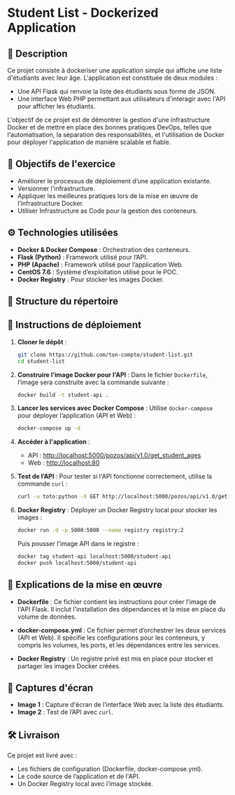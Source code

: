 # Student List - Dockerized Application

## 📝 Description
Ce projet consiste à dockeriser une application simple qui affiche une liste d'étudiants avec leur âge. L'application est constituée de deux modules :
- Une API Flask qui renvoie la liste des étudiants sous forme de JSON.
- Une interface Web PHP permettant aux utilisateurs d'interagir avec l'API pour afficher les étudiants.

L'objectif de ce projet est de démontrer la gestion d'une infrastructure Docker et de mettre en place des bonnes pratiques DevOps, telles que l'automatisation, la séparation des responsabilités, et l'utilisation de Docker pour déployer l'application de manière scalable et fiable.

## 🚀 Objectifs de l'exercice
- Améliorer le processus de déploiement d’une application existante.
- Versionner l'infrastructure.
- Appliquer les meilleures pratiques lors de la mise en œuvre de l’infrastructure Docker.
- Utiliser Infrastructure as Code pour la gestion des conteneurs.

## ⚙️ Technologies utilisées
- **Docker & Docker Compose** : Orchestration des conteneurs.
- **Flask (Python)** : Framework utilisé pour l’API.
- **PHP (Apache)** : Framework utilisé pour l’application Web.
- **CentOS 7.6** : Système d’exploitation utilisé pour le POC.
- **Docker Registry** : Pour stocker les images Docker.

## 📂 Structure du répertoire


## 🚀 Instructions de déploiement
1. **Cloner le dépôt** :

    ```bash
    git clone https://github.com/ton-compte/student-list.git
    cd student-list
    ```

2. **Construire l'image Docker pour l'API** : Dans le fichier `Dockerfile`, l’image sera construite avec la commande suivante :

    ```bash
    docker build -t student-api .
    ```

3. **Lancer les services avec Docker Compose** : Utilise `docker-compose` pour déployer l’application (API et Web) :

    ```bash
    docker-compose up -d
    ```

4. **Accéder à l'application** :

    - API : [http://localhost:5000/pozos/api/v1.0/get_student_ages](http://localhost:5000/pozos/api/v1.0/get_student_ages)
    - Web : [http://localhost:80](http://localhost:80)

5. **Test de l’API** : Pour tester si l'API fonctionne correctement, utilise la commande `curl` :

    ```bash
    curl -u toto:python -X GET http://localhost:5000/pozos/api/v1.0/get_student_ages
    ```

6. **Docker Registry** : Déployer un Docker Registry local pour stocker les images :

    ```bash
    docker run -d -p 5000:5000 --name registry registry:2
    ```

    Puis pousser l'image API dans le registre :

    ```bash
    docker tag student-api localhost:5000/student-api
    docker push localhost:5000/student-api
    ```

## 🔧 Explications de la mise en œuvre
- **Dockerfile** : Ce fichier contient les instructions pour créer l'image de l'API Flask. Il inclut l'installation des dépendances et la mise en place du volume de données.
  
- **docker-compose.yml** : Ce fichier permet d’orchestrer les deux services (API et Web). Il spécifie les configurations pour les conteneurs, y compris les volumes, les ports, et les dépendances entre les services.

- **Docker Registry** : Un registre privé est mis en place pour stocker et partager les images Docker créées.

## 📸 Captures d'écran
- **Image 1** : Capture d'écran de l’interface Web avec la liste des étudiants.
- **Image 2** : Test de l’API avec `curl`.

## 🛠 Livraison
Ce projet est livré avec :
- Les fichiers de configuration (Dockerfile, docker-compose.yml).
- Le code source de l’application et de l'API.
- Un Docker Registry local avec l’image stockée.
